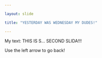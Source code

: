 ```yaml
---

layout: slide

title: "YESTERDAY WAS WEDNESDAY MY DUDES!"

---
```


My text:
THIS IS S...
SECOND SLIDA!!!

Use the left arrow to go back!
